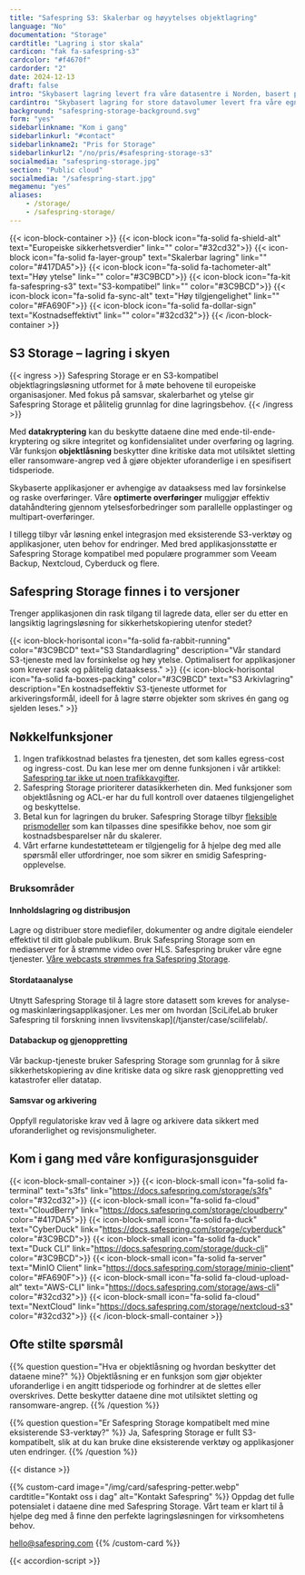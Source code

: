 ```yaml
---
title: "Safespring S3: Skalerbar og høyytelses objektlagring"
language: "No"
documentation: "Storage"
cardtitle: "Lagring i stor skala"
cardicon: "fak fa-safespring-s3"
cardcolor: "#f4670f"
cardorder: "2"
date: 2024-12-13
draft: false
intro: "Skybasert lagring levert fra våre datasentre i Norden, basert på den markedsledende lagringsteknologien Ceph."
cardintro: "Skybasert lagring for store datavolumer levert fra våre egne datasentre"
background: "safespring-storage-background.svg"
form: "yes"
sidebarlinkname: "Kom i gang"
sidebarlinkurl: "#contact"
sidebarlinkname2: "Pris for Storage"
sidebarlinkurl2: "/no/pris/#safespring-storage-s3"
socialmedia: "safespring-storage.jpg"
section: "Public cloud"
socialmedia: "/safespring-start.jpg"
megamenu: "yes"
aliases:
    - /storage/
    - /safespring-storage/
---
```



{{< icon-block-container >}}
    {{< icon-block icon="fa-solid fa-shield-alt" text="Europeiske sikkerhets­verdier" link="" color="#32cd32">}}
    {{< icon-block icon="fa-solid fa-layer-group" text="Skalerbar lagring" link="" color="#417DA5">}}
    {{< icon-block icon="fa-solid fa-tachometer-alt" text="Høy ytelse" link="" color="#3C9BCD">}}
    {{< icon-block icon="fa-kit fa-safespring-s3" text="S3-kompatibel" link="" color="#3C9BCD">}}
    {{< icon-block icon="fa-solid fa-sync-alt" text="Høy tilgjengelighet" link="" color="#FA690F">}}
    {{< icon-block icon="fa-solid fa-dollar-sign" text="Kostnadseffektivt" link="" color="#32cd32">}}
{{< /icon-block-container >}}

## S3 Storage – lagring i skyen

{{< ingress >}}
Safespring Storage er en S3-kompatibel objektlagringsløsning utformet for å møte behovene til europeiske organisasjoner. Med fokus på samsvar, skalerbarhet og ytelse gir Safespring Storage et pålitelig grunnlag for dine lagringsbehov.
{{< /ingress >}}

Med **datakryptering** kan du beskytte dataene dine med ende-til-ende-kryptering og sikre integritet og konfidensialitet under overføring og lagring. Vår funksjon **objektlåsning** beskytter dine kritiske data mot utilsiktet sletting eller ransomware-angrep ved å gjøre objekter uforanderlige i en spesifisert tidsperiode.

Skybaserte applikasjoner er avhengige av dataaksess med lav forsinkelse og raske overføringer. Våre **optimerte overføringer** muliggjør effektiv datahåndtering gjennom ytelsesforbedringer som parallelle opplastinger og multipart-overføringer.

I tillegg tilbyr vår løsning enkel integrasjon med eksisterende S3-verktøy og applikasjoner, uten behov for endringer. Med bred applikasjonsstøtte er Safespring Storage kompatibel med populære programmer som Veeam Backup, Nextcloud, Cyberduck og flere.

## Safespring Storage finnes i to versjoner
Trenger applikasjonen din rask tilgang til lagrede data, eller ser du etter en langsiktig lagringsløsning for sikkerhetskopiering utenfor stedet?

{{< icon-block-horisontal icon="fa-solid fa-rabbit-running" color="#3C9BCD" text="S3 Standardlagring" description="Vår standard S3-tjeneste med lav forsinkelse og høy ytelse. Optimalisert for applikasjoner som krever rask og pålitelig dataaksess." >}}
{{< icon-block-horisontal icon="fa-solid fa-boxes-packing" color="#3C9BCD" text="S3 Arkivlagring" description="En kostnadseffektiv S3-tjeneste utformet for arkiveringsformål, ideell for å lagre større objekter som skrives én gang og sjelden leses." >}}

## Nøkkelfunksjoner

1. Ingen trafikkostnad belastes fra tjenesten, det som kalles egress-cost og ingress-cost. Du kan lese mer om denne funksjonen i vår artikkel: [Safespring tar ikke ut noen trafikkavgifter](/blogg/2023/2023-03-egress-cost/).
1. Safespring Storage prioriterer datasikkerheten din. Med funksjoner som objektlåsning og ACL-er har du full kontroll over dataenes tilgjengelighet og beskyttelse.
1. Betal kun for lagringen du bruker. Safespring Storage tilbyr [fleksible prismodeller](/no/pris/#safespring-storage-s3) som kan tilpasses dine spesifikke behov, noe som gir kostnadsbesparelser når du skalerer.
1. Vårt erfarne kundestøtteteam er tilgjengelig for å hjelpe deg med alle spørsmål eller utfordringer, noe som sikrer en smidig Safespring-opplevelse.

### Bruksområder

#### Innholdslagring og distribusjon

Lagre og distribuer store mediefiler, dokumenter og andre digitale eiendeler effektivt til ditt globale publikum. Bruk Safespring Storage som en mediaserver for å strømme video over HLS. Safespring bruker våre egne tjenester. [Våre webcasts strømmes fra Safespring Storage](/webinar/).

#### Stordataanalyse

Utnytt Safespring Storage til å lagre store datasett som kreves for analyse- og maskinlæringsapplikasjoner. Les mer om hvordan [SciLifeLab bruker Safespring til forskning innen livsvitenskap](/tjanster/case/scilifelab/.

#### Databackup og gjenoppretting

Vår backup-tjeneste bruker Safespring Storage som grunnlag for å sikre sikkerhetskopiering av dine kritiske data og sikre rask gjenoppretting ved katastrofer eller datatap.

#### Samsvar og arkivering

Oppfyll regulatoriske krav ved å lagre og arkivere data sikkert med uforanderlighet og revisjonsmuligheter.

## Kom i gang med våre konfigurasjonsguider

{{< icon-block-small-container >}}
    {{< icon-block-small icon="fa-solid fa-terminal" text="s3fs" link="https://docs.safespring.com/storage/s3fs" color="#32cd32">}}
    {{< icon-block-small icon="fa-solid fa-cloud" text="CloudBerry" link="https://docs.safespring.com/storage/cloudberry" color="#417DA5">}}
    {{< icon-block-small icon="fa-solid fa-duck" text="CyberDuck" link="https://docs.safespring.com/storage/cyberduck" color="#3C9BCD">}}
    {{< icon-block-small icon="fa-solid fa-duck" text="Duck CLI" link="https://docs.safespring.com/storage/duck-cli" color="#3C9BCD">}}
    {{< icon-block-small icon="fa-solid fa-server" text="MinIO Client" link="https://docs.safespring.com/storage/minio-client" color="#FA690F">}}
    {{< icon-block-small icon="fa-solid fa-cloud-upload-alt" text="AWS-CLI" link="https://docs.safespring.com/storage/aws-cli" color="#32cd32">}}
    {{< icon-block-small icon="fa-solid fa-cloud" text="NextCloud" link="https://docs.safespring.com/storage/nextcloud-s3" color="#32cd32">}}
{{< /icon-block-small-container >}}

## Ofte stilte spørsmål

{{% question question="Hva er objektlåsning og hvordan beskytter det dataene mine?" %}}
Objektlåsning er en funksjon som gjør objekter uforanderlige i en angitt tidsperiode og forhindrer at de slettes eller overskrives. Dette beskytter dataene dine mot utilsiktet sletting og ransomware-angrep.
{{% /question %}}

{{% question question="Er Safespring Storage kompatibelt med mine eksisterende S3-verktøy?" %}}
Ja, Safespring Storage er fullt S3-kompatibelt, slik at du kan bruke dine eksisterende verktøy og applikasjoner uten endringer.
{{% /question %}}

{{< distance >}}

{{% custom-card image="/img/card/safespring-petter.webp" cardtitle="Kontakt oss i dag" alt="Kontakt Safespring" %}}
Oppdag det fulle potensialet i dataene dine med Safespring Storage. Vårt team er klart til å hjelpe deg med å finne den perfekte lagringsløsningen for virksomhetens behov.

[hello@safespring.com](mailto:hello@safespring.com)
{{% /custom-card %}}

{{< accordion-script >}}